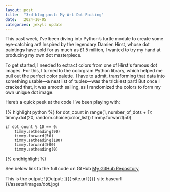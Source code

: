 ```yaml
---
layout: post
title:  "3rd blog post: My Art Dot Paiting"
date:   2024-10-05
categories: jekyll update
---
```

This past week, I've been diving into Python’s turtle module to create some eye-catching art! Inspired by the legendary Damien Hirst, whose dot paintings have sold for as much as £1.5 million, I wanted to try my hand at producing my own dot masterpiece.

To get started, I needed to extract colors from one of Hirst's famous dot images. For this, I turned to the colorgram Python library, which helped me pull out the perfect color palette. I have to admit, transforming that data into something usable—a neat list of tuples—was the trickiest part! But once I cracked that, it was smooth sailing, as I randomized the colors to form my own unique dot image.

Here’s a quick peek at the code I’ve been playing with:


{% highlight python %}
for dot_count in range(1, number_of_dots + 1):
    timmy.dot(20, random.choice(color_list))
    timmy.forward(50)

    if dot_count % 10 == 0:
        timmy.setheading(90)
        timmy.forward(50)
        timmy.setheading(180)
        timmy.forward(500)
        timmy.setheading(0)
{% endhighlight %}

See below link to the full code on GitHub
[My GitHub Repository](https://github.com/Arshad-Munir1/Art-dot-painting)

This is the output:
![Output: ]({{ site.url }}{{ site.baseurl }}/assets/Images/dot.jpg)